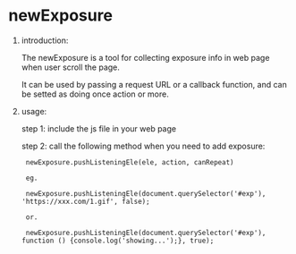 # newExposure

1. introduction:

    The newExposure is a tool for collecting exposure info in web page when user scroll the page.

    It can be used by passing a request URL or a callback function, and can be setted as doing once action or more.



2. usage:

    step 1: include the js file in your web page

    step 2: call the following method when you need to add exposure:

        newExposure.pushListeningEle(ele, action, canRepeat)

        eg.

        newExposure.pushListeningEle(document.querySelector('#exp'), 'https://xxx.com/1.gif', false);

        or.

        newExposure.pushListeningEle(document.querySelector('#exp'), function () {console.log('showing...');}, true);
